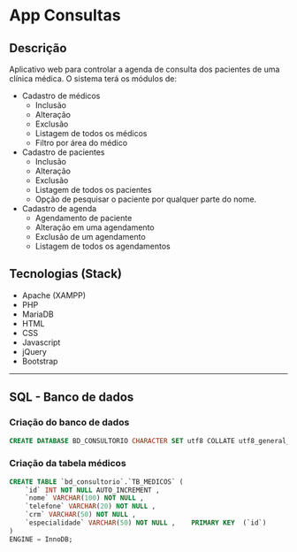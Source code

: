 # App Consultas
## Descrição
Aplicativo web para controlar a agenda de consulta dos pacientes de uma clínica médica. O sistema terá os módulos de:
- Cadastro de médicos
    - Inclusão
    - Alteração
    - Exclusão
    - Listagem de todos os médicos
    - Filtro por área do médico
- Cadastro de pacientes
    - Inclusão
    - Alteração
    - Exclusão
    - Listagem de todos os pacientes
    - Opção de pesquisar o paciente por qualquer parte do nome.
- Cadastro de agenda
    - Agendamento de paciente
    - Alteração em uma agendamento
    - Exclusão de um agendamento
    - Listagem de todos os agendamentos
## Tecnologias (Stack)
- Apache (XAMPP)
- PHP
- MariaDB
- HTML
- CSS
- Javascript
- jQuery
- Bootstrap

---
## SQL - Banco de dados
### Criação do banco de dados
```sql
CREATE DATABASE BD_CONSULTORIO CHARACTER SET utf8 COLLATE utf8_general_ci;
```
### Criação da tabela médicos
```sql
CREATE TABLE `bd_consultorio`.`TB_MEDICOS` ( 
    `id` INT NOT NULL AUTO_INCREMENT ,  
    `nome` VARCHAR(100) NOT NULL ,  
    `telefone` VARCHAR(20) NOT NULL ,  
    `crm` VARCHAR(50) NOT NULL ,  
    `especialidade` VARCHAR(50) NOT NULL ,    PRIMARY KEY  (`id`)
) 
ENGINE = InnoDB;
```
